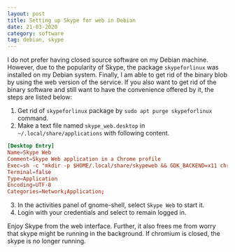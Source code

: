 ```yaml
---
layout: post
title: Setting up Skype for web in Debian
date: 21-03-2020
category: software
tag: debian, skype
---
```


I do not prefer having closed source software on my Debian machine.
However, due to the popularity of Skype, the package `skypeforlinux` was installed on my Debian system.
Finally, I am able to get rid of the binary blob by using the web version of the service.
If you also want to get rid of the binary software and still want to have the convenience offered by it, the steps are listed below:

1. Get rid of `skypeforlinux` package by `sudo apt purge skypeforlinux` command.
2. Make a text file named `skype_web.desktop` in `~/.local/share/applications` with following content.
```conf
[Desktop Entry]
Name=Skype Web
Comment=Skype Web application in a Chrome profile
Exec=sh -c "mkdir -p $HOME/.local/share/skypeweb && GDK_BACKEND=x11 chromium --kiosk --user-data-dir=$HOME/.local/share/skypeweb https://web.skype.com 1>/dev/null 2>/dev/null &"
Terminal=false
Type=Application
Encoding=UTF-8
Categories=Network;Application;
```
3. In the activities panel of gnome-shell, select `Skype Web` to start it.
4. Login with your credentials and select to remain logged in.

Enjoy Skype from the web interface.
Further, it also frees me from worry that skype might be running in the background.
If chromium is closed, the skype is no longer running.
